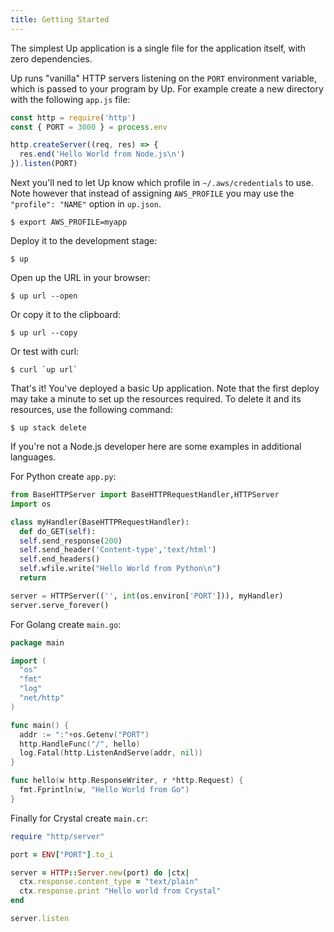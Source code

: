 ```yaml
---
title: Getting Started
---
```


The simplest Up application is a single file for the application itself, with zero dependencies.

Up runs "vanilla" HTTP servers listening on the `PORT` environment variable, which is passed to your program by Up. For example create a new directory with the following `app.js` file:

```js
const http = require('http')
const { PORT = 3000 } = process.env

http.createServer((req, res) => {
  res.end('Hello World from Node.js\n')
}).listen(PORT)
```

Next you'll ned to let Up know which profile in `~/.aws/credentials` to use. Note however that instead of assigning `AWS_PROFILE` you may use the `"profile": "NAME"` option in `up.json`.

```
$ export AWS_PROFILE=myapp
```

Deploy it to the development stage:

```
$ up
```

Open up the URL in your browser:

```
$ up url --open
```

Or copy it to the clipboard:

```
$ up url --copy
```

Or test with curl:

```
$ curl `up url`
```

That's it! You've deployed a basic Up application. Note that the first deploy may take a minute to set up the resources required. To delete it and its resources, use the following command:

```
$ up stack delete
```

If you're not a Node.js developer here are some examples in additional languages.

For Python create `app.py`:

```python
from BaseHTTPServer import BaseHTTPRequestHandler,HTTPServer
import os

class myHandler(BaseHTTPRequestHandler):
  def do_GET(self):
  self.send_response(200)
  self.send_header('Content-type','text/html')
  self.end_headers()
  self.wfile.write("Hello World from Python\n")
  return

server = HTTPServer(('', int(os.environ['PORT'])), myHandler)
server.serve_forever()
```

For Golang create `main.go`:

```go
package main

import (
  "os"
  "fmt"
  "log"
  "net/http"
)

func main() {
  addr := ":"+os.Getenv("PORT")
  http.HandleFunc("/", hello)
  log.Fatal(http.ListenAndServe(addr, nil))
}

func hello(w http.ResponseWriter, r *http.Request) {
  fmt.Fprintln(w, "Hello World from Go")
}
```

Finally for Crystal create `main.cr`:

```ruby
require "http/server"

port = ENV["PORT"].to_i

server = HTTP::Server.new(port) do |ctx|
  ctx.response.content_type = "text/plain"
  ctx.response.print "Hello world from Crystal"
end

server.listen
```
